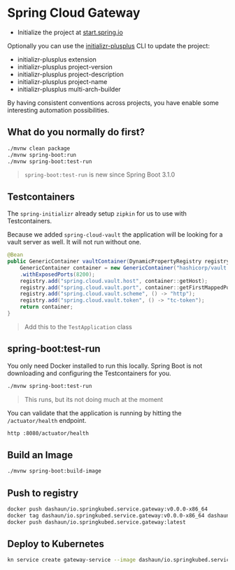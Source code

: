# Spring Cloud Gateway

- Initialize the project at [start.spring.io](https://start.spring.io/#!type=maven-project&language=java&platformVersion=3.1.3&packaging=jar&jvmVersion=17&groupId=dashaun&artifactId=io.springkubed.service.gateway&name=&description=&packageName=io.springkubed.service.gateway&dependencies=cloud-gateway,actuator,native,prometheus,zipkin,testcontainers,cloud-starter-vault-config,webflux)

Optionally you can use the [initializr-plusplus](https://github.com/dashaun/initializr-plusplus/) CLI to update the project:

- initializr-plusplus extension
- initializr-plusplus project-version
- initializr-plusplus project-description
- initializr-plusplus project-name
- initializr-plusplus multi-arch-builder

By having consistent conventions across projects, you have enable some interesting automation possibilities.

## What do you normally do first?

```bash
./mvnw clean package
./mvnw spring-boot:run
./mvnw spring-boot:test-run
```
> `spring-boot:test-run` is new since Spring Boot 3.1.0

## Testcontainers

The `spring-initializr` already setup `zipkin` for us to use with Testcontainers.

Because we added `spring-cloud-vault` the application will be looking for a vault server as well.  It will not run without one.

```java
@Bean
public GenericContainer vaultContainer(DynamicPropertyRegistry registry) {
    GenericContainer container = new GenericContainer("hashicorp/vault:latest")
    .withExposedPorts(8200);
    registry.add("spring.cloud.vault.host", container::getHost);
    registry.add("spring.cloud.vault.port", container::getFirstMappedPort);
    registry.add("spring.cloud.vault.scheme", () -> "http");
    registry.add("spring.cloud.vault.token", () -> "tc-token");
    return container;
}
```
> Add this to the `TestApplication` class

## spring-boot:test-run

You only need Docker installed to run this locally.  Spring Boot is not downloading and configuring the Testcontainers for you.

```bash
./mvnw spring-boot:test-run
```
> This runs, but its not doing much at the moment

You can validate that the application is running by hitting the `/actuator/health` endpoint.

```bash
http :8080/actuator/health
```

## Build an Image

```bash
./mvnw spring-boot:build-image
```

## Push to registry

```bash
docker push dashaun/io.springkubed.service.gateway:v0.0.0-x86_64
docker tag dashaun/io.springkubed.service.gateway:v0.0.0-x86_64 dashaun/io.springkubed.service.gateway:latest
docker push dashaun/io.springkubed.service.gateway:latest
```

## Deploy to Kubernetes

```bash
kn service create gateway-service --image dashaun/io.springkubed.service.gateway:latest --port 8080 -n springkubed-io
```